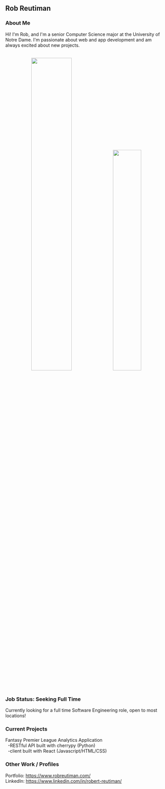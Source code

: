 ## Rob Reutiman

### About Me

Hi! I'm Rob, and I'm a senior Computer Science major at the University of Notre Dame. I'm passionate about web and app development and am always excited about new projects.

<br />

<div align="center">
  <img width="50%" src="https://github-readme-stats.vercel.app/api?username=Rob-Reutiman&show_icons=true" /> <img width="42%" src="https://github-readme-stats.vercel.app/api/top-langs/?username=Rob-Reutiman&layout=compact" />
 </div>

<br />

### Job Status: Seeking Full Time

Currently looking for a full time Software Engineering role, open to most locations! 

### Current Projects
Fantasy Premier League Analytics Application  
  -RESTful API built with cherrypy (Python)  
  -client built with React (Javascript/HTML/CSS)

### Other Work / Profiles
Portfolio: https://www.robreutiman.com/  
LinkedIn: https://www.linkedin.com/in/robert-reutiman/
